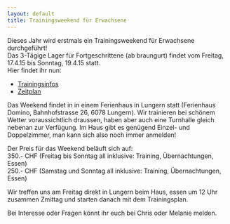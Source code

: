 ```yaml
---
layout: default
title: Trainingsweekend für Erwachsene
---
```


Dieses Jahr wird erstmals ein Trainingsweekend für Erwachsene durchgeführt!<br>
Das 3-Tägige Lager für Fortgeschrittene (ab braungurt) findet vom Freitag, 17.4.15 bis Sonntag, 19.4.15 statt.<br>
Hier findet ihr nun:<br>

<ul class="small-block-grid-1 medium-block-grid-2 large-block-grid-3">
<li><a target="_blank" href="http://www.wu-shu.ch/images/Infoblatt.pdf" class="button-contact-info">Trainingsinfos</a></li>
<li><a target="_blank" href="http://www.wu-shu.ch/images/zeitplan.pdf" class="button-contact-info">Zeitplan</a></li>
</ul>

Das Weekend findet in in einem Ferienhaus in Lungern statt (Ferienhaus Domino, Bahnhofstrasse 26, 6078 Lungern). Wir trainieren bei schönem Wetter voraussichtlich draussen, haben aber auch eine Turnhalle gleich nebenan zur Verfügung. Im Haus gibt es genügend Einzel- und Doppelzimmer, man kann sich also noch immer anmelden!

Der Preis für das Weekend beläuft sich auf:<br>
350.- CHF (Freitag bis Sonntag all inklusive: Training, Übernachtungen, Essen)<br>
250.- CHF (Samstag und Sonntag all inklusive: Training, Übernachtungen, Essen)

Wir treffen uns am Freitag direkt in Lungern beim Haus, essen um 12 Uhr zusammen Zmittag und starten danach mit dem Trainingsplan.

Bei Interesse oder Fragen könnt ihr euch bei Chris oder Melanie melden.